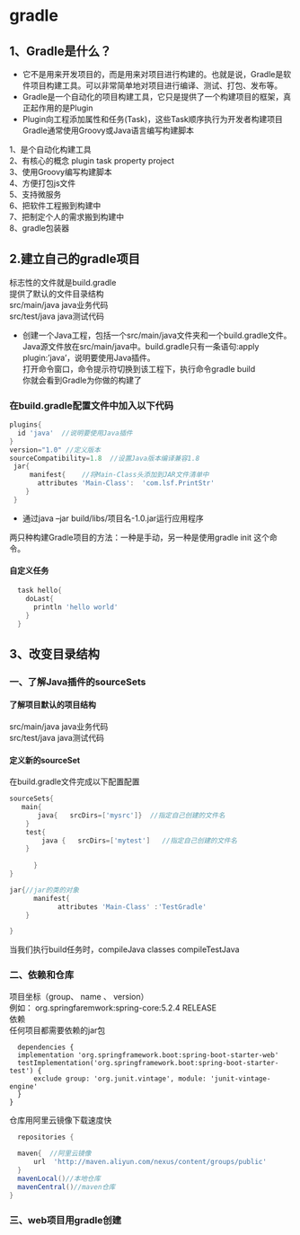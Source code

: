 # gradle
## 1、Gradle是什么？
   * 它不是用来开发项目的，而是用来对项目进行构建的。也就是说，Gradle是软件项目构建工具。可以非常简单地对项目进行编译、测试、打包、发布等。
   * Gradle是一个自动化的项目构建工具，它只是提供了一个构建项目的框架，真正起作用的是Plugin
*  Plugin向工程添加属性和任务(Task)，这些Task顺序执行为开发者构建项目
Gradle通常使用Groovy或Java语言编写构建脚本<br>

1、是个自动化构建工具<br>
2、有核心的概念 plugin task property project<br>
3、使用Groovy编写构建脚本<br>
4、方便打包js文件<br>
5、支持微服务<br>
6、把软件工程搬到构建中<br>
7、把制定个人的需求搬到构建中<br>
8、gradle包装器

## 2.建立自己的gradle项目
  标志性的文件就是build.gradle<br>
  提供了默认的文件目录结构<br>
    src/main/java java业务代码<br>
    src/test/java java测试代码<br>
    
    
   * 创建一个Java工程，包括一个src/main/java文件夹和一个build.gradle文件。Java源文件放在src/main/java中。build.gradle只有一条语句:apply plugin:’java’，说明要使用Java插件。<br>
打开命令窗口，命令提示符切换到该工程下，执行命令gradle build<br>
你就会看到Gradle为你做的构建了

 ### 在build.gradle配置文件中加入以下代码
    
  ```groovy
  plugins{
    id 'java'  //说明要使用Java插件
  }
  version="1.0" //定义版本
  sourceCompatibility=1.8  //设置Java版本编译兼容1.8
   jar{
       manifest{    //将Main-Class头添加到JAR文件清单中
         attributes 'Main-Class':  'com.lsf.PrintStr'
      }
   }

  ```
  
 *  通过java –jar build/libs/项目名-1.0.jar运行应用程序
 
  两只种构建Gradle项目的方法：一种是手动，另一种是使用gradle init 这个命令。
  
  
  #### 自定义任务
  ```groovy
    task hello{
      doLast{
        println 'hello world'
      }
    }
  
 ```
 
## 3、改变目录结构
### 一、了解Java插件的sourceSets

#### 了解项目默认的项目结构
  src/main/java java业务代码<br>
  src/test/java java测试代码<br>
#### 定义新的sourceSet
在build.gradle文件完成以下配置配置
```groovy
sourceSets{
   main{
       java{   srcDirs=['mysrc']}  //指定自己创建的文件名
    }
    test{   
        java {   srcDirs=['mytest']   //指定自己创建的文件名
    }  
    
      }
}

jar{//jar的类的对象
      manifest{
	        attributes 'Main-Class' :'TestGradle'
	}

}
```

当我们执行build任务时，compileJava classes compileTestJava
### 二、依赖和仓库
项目坐标（group、 name 、 version）<br>
例如： org.springfaremwork:spring-core:5.2.4 RELEASE<br>
依赖<br>
  任何项目都需要依赖的jar包
  
  ```grovy
    dependencies {
    implementation 'org.springframework.boot:spring-boot-starter-web'
    testImplementation('org.springframework.boot:spring-boot-starter-test') {
        exclude group: 'org.junit.vintage', module: 'junit-vintage-engine'
    }
}
  ```
  
  仓库用阿里云镜像下载速度快
  ```groovy
    repositories {
    
    maven{  //阿里云镜像
        url  'http://maven.aliyun.com/nexus/content/groups/public'
    }
    mavenLocal()//本地仓库
    mavenCentral()//maven仓库
}
  ```
  
  

### 三、web项目用gradle创建


 





   

